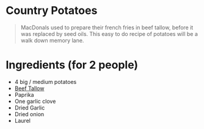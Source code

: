 # Country Potatoes

> MacDonals used to prepare their french fries in beef tallow, before it was replaced by seed oils. This easy to do recipe of potatoes will be a walk down memory lane. 

# Ingredients (for 2 people)
* 4 big / medium potatoes
* [Beef Tallow](Core/BeefTallow.md)
* Paprika
* One garlic clove
* Dried Garlic
* Dried onion
* Laurel
